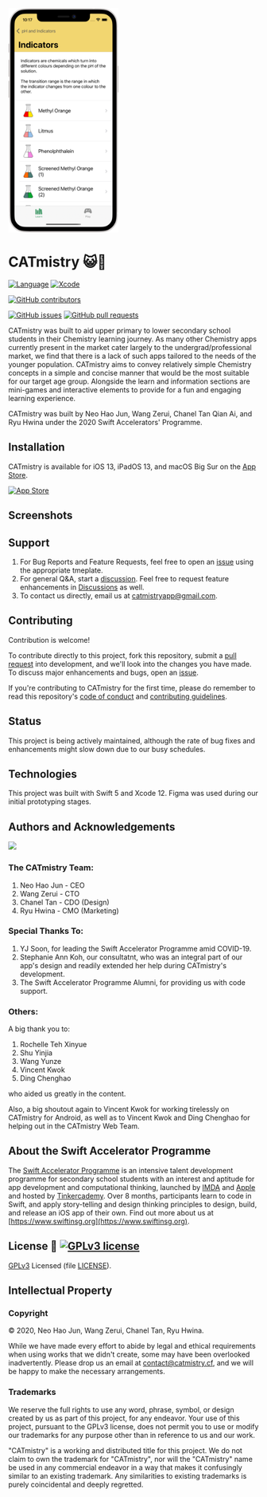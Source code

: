 <img src="Assets/CATmistry - iOS.png" height="450" />

# CATmistry 😺🧪

[![Language](http://img.shields.io/badge/swift-5-orange.svg?style=flat)](https://developer.apple.com/swift)
[![Xcode](http://img.shields.io/badge/xcode-12.2-red.svg?style=flat)](https://developer.apple.com/xcode)

[![GitHub contributors](https://img.shields.io/github/contributors/swiftaccelerator2020/CATmistry)](https://github.com/swiftaccelerator2020/graphs/contributors)

[![GitHub issues](https://img.shields.io/github/issues/swiftaccelerator2020/CATmistry)](https://github.com/swiftaccelerator2020/issues)
[![GitHub pull requests](https://img.shields.io/github/issues-pr/swiftaccelerator2020/CATmistry)](https://github.com/swiftaccelerator2020/pull)

CATmistry was built to aid upper primary to lower secondary school students in
their Chemistry learning journey. As many other Chemistry apps currently present
in the market cater largely to the undergrad/professional market, we find that
there is a lack of such apps tailored to the needs of the younger population.
CATmistry aims to convey relatively simple Chemistry concepts in a simple and
concise manner that would be the most suitable for our target age group.
Alongside the learn and information sections are mini-games and interactive
elements to provide for a fun and engaging learning experience.

CATmistry was built by Neo Hao Jun, Wang Zerui, Chanel Tan Qian Ai, and Ryu
Hwina under the 2020 Swift Accelerators' Programme.

## Installation

CATmistry is available for iOS 13, iPadOS 13, and macOS Big Sur on the [App Store](https://apps.apple.com/us/app/catmistry/id1545311327).

[![App Store](https://tools.applemediaservices.com/api/badges/download-on-the-app-store/black/en-US?size=250x83&amp;releaseDate=1541376000&h=561e05398c4a2a59b5e291212d641520)](https://apps.apple.com/us/app/catmistry/id1545311327)

## Screenshots

## Support

1. For Bug Reports and Feature Requests, feel free to open an
   [issue](https://github.com/swiftaccelerator2020/CATmistry/issues) using the
   appropriate tmeplate.
2. For general Q&A, start a
   [discussion](https://github.com/swiftaccelerator2020/CATmistry/issues). Feel
   free to request feature enhancements in
   [Discussions](https://github.com/swiftaccelerator2020/CATmistry/issues) as
   well.
3. To contact us directly, email us at
   [catmistryapp@gmail.com](catmistryapp@gmail.com).

## Contributing

Contribution is welcome!

To contribute directly to this project, fork this repository, submit a
[pull request](https://github.com/swiftaccelerator2020/CATmistry/pulls) into
development, and we'll look into the changes you have made. To discuss major enhancements and bugs, open an [issue](https://github.com/swiftaccelerator2020/CATmistry/issues).

If you're contributing to CATmistry for the first time, please do remember to read this repository's [code of conduct](CODE_OF_CONDUCT)
and [contributing guidelines](CONTRIBUTING).

## Status

This project is being actively maintained, although the rate of bug fixes and enhancements might slow down due to our busy schedules.

## Technologies

This project was built with Swift 5 and Xcode 12. Figma was used during our initial prototyping stages.

## Authors and Acknowledgements

<a href="https://github.com/swiftaccelerator2020/CATmistry/graphs/contributors">
  <img src="https://contrib.rocks/image?repo=swiftaccelerator2020/catmistry" />
</a>

### The CATmistry Team:

1. Neo Hao Jun - CEO
2. Wang Zerui - CTO
3. Chanel Tan - CDO (Design)
4. Ryu Hwina - CMO (Marketing)

### Special Thanks To:

1. YJ Soon, for leading the Swift Accelerator Programme amid COVID-19.
2. Stephanie Ann Koh, our consultatnt, who was an integral part of our app's
   design and readily extended her help during CATmistry's development.
3. The Swift Accelerator Programme Alumni, for providing us with code support.

### Others:

A big thank you to:

1. Rochelle Teh Xinyue
2. Shu Yinjia
3. Wang Yunze
4. Vincent Kwok
5. Ding Chenghao

who aided us greatly in the content.

Also, a big shoutout again to Vincent Kwok for working tirelessly on CATmistry for Android, as well as to Vincent Kwok and Ding Chenghao for helping out in the CATmistry Web Team.

## About the Swift Accelerator Programme

The [Swift Accelerator Programme](https://www.swiftinsg.org) is an intensive
talent development programme for secondary school students with an interest and
aptitude for app development and computational thinking, launched by
[IMDA](https://www.imda.gov.sg) and [Apple](https://www.apple.com) and hosted by
[Tinkercademy](https://tinkercademy.com). Over 8 months, participants learn to
code in Swift, and apply story-telling and design thinking principles to design,
build, and release an iOS app of their own. Find out more about us at
[https://www.swiftinsg.org](https://www.swiftinsg.org).

## License 📜 [![GPLv3 license](https://img.shields.io/badge/License-GPLv3-blue.svg)](LICENSE)

[GPLv3](https://www.gnu.org/licenses/gpl-3.0.en.html) Licensed (file
[LICENSE](LICENSE)).

## Intellectual Property

### Copyright

© 2020, Neo Hao Jun, Wang Zerui, Chanel Tan, Ryu Hwina.

While we have made every effort to abide by legal and ethical requirements when using works that we didn't create, some may have been overlooked inadvertently. Please drop us an email at contact@catmistry.cf, and we will be happy to make the necessary arrangements.

### Trademarks
We reserve the full rights to use any word, phrase, symbol, or design created by us as part of this project, for any endeavor. Your use of this project, pursuant to the GPLv3 license, does not permit you to use or modify our trademarks for any purpose other than in reference to us and our work.

"CATmistry" is a working and distributed title for this project. We do not claim to own the trademark for "CATmistry", nor will the "CATmistry" name be used in any commercial endeavor in a way that makes it confusingly similar to an existing trademark. Any similarities to existing trademarks is purely coincidental and deeply regretted.
